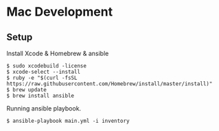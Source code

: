 # Mac Development

## Setup

Install Xcode & Homebrew & ansible

```shell
$ sudo xcodebuild -license
$ xcode-select --install
$ ruby -e "$(curl -fsSL https://raw.githubusercontent.com/Homebrew/install/master/install)"
$ brew update
$ brew install ansible
```

Running ansible playbook.

```shell
$ ansible-playbook main.yml -i inventory
```
